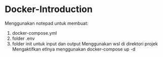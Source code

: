 # Docker-Introduction
Menggunakan notepad untuk membuat:
1. docker-compose.yml
2. folder .env
3. folder init untuk input dan output
Menggunakan wsl di direktori projek
Mengaktifkan etlnya menggunakan docker-compose up -d
